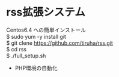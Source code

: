 # rss拡張システム
Centos6.4 への簡単インストール  
$ sudo yum -y install git  
$ git clene https://github.com/tiruha/rss.git  
$ cd rss  
$ ./full_setup.sh  

* PHP環境の自動化

